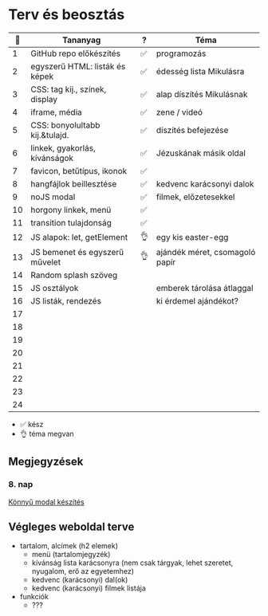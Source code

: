 # Terv és beosztás

| 📅   | Tananyag                       | ?   | Téma                           |
| --- | ------------------------------ | --- | ------------------------------ |
| 1   | GitHub repo előkészítés        | ✅   | programozás                    |
| 2   | egyszerű HTML: listák és képek | ✅   | édesség lista Mikulásra        |
| 3   | CSS: tag kij., színek, display | ✅   | alap díszítés Mikulásnak       |
| 4   | iframe, média                  | ✅   | zene / videó                   |
| 5   | CSS: bonyolultabb kij.&tulajd. | ✅   | díszítés befejezése            |
| 6   | linkek, gyakorlás, kívánságok  | ✅   | Jézuskának másik oldal         |
| 7   | favicon, betűtípus, ikonok     | ✅   |                                |
| 8   | hangfájlok beillesztése        | ✅   | kedvenc karácsonyi dalok       |
| 9   | noJS modal                     | ✅   | filmek, előzetesekkel          |
| 10  | horgony linkek, menü           | ✅   |                                |
| 11  | transition tulajdonság         | ✅   |                                |
| 12  | JS alapok: let, getElement     | 👌   | egy kis easter-egg             |
| 13  | JS bemenet és egyszerű művelet | 👌   | ajándék méret, csomagoló papír |
| 14  | Random splash szöveg           |     |                                |
| 15  | JS osztályok                   |     | emberek tárolása átlaggal      |
| 16  | JS listák, rendezés            |     | ki érdemel ajándékot?          |
| 17  |                                |     |                                |
| 18  |                                |     |                                |
| 19  |                                |     |                                |
| 20  |                                |     |                                |
| 21  |                                |     |                                |
| 22  |                                |     |                                |
| 23  |                                |     |                                |
| 24  |                                |     |                                |

- ✅ kész
- 👌 téma megvan

## Megjegyzések

### 8. nap

[Könnyű modal készítés](https://stackoverflow.com/questions/54872125/make-modal-without-javascript)

## Végleges weboldal terve

- tartalom, alcímek (h2 elemek)
  - menü (tartalomjegyzék)
  - kívánság lista karácsonyra (nem csak tárgyak, lehet szeretet, nyugalom, erő az egyetemhez)
  - kedvenc (karácsonyi) dal(ok)
  - kedvenc (karácsonyi) filmek listája
- funkciók
  - ???
